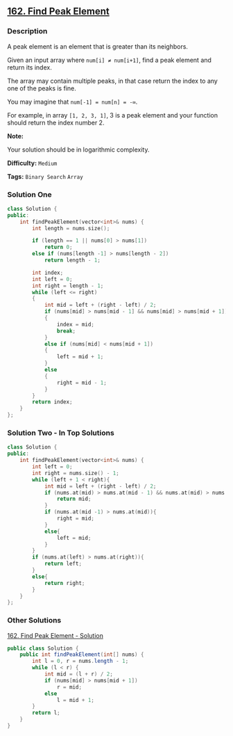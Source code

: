## [162. Find Peak Element](https://leetcode.com/problems/find-peak-element/description/)

### Description

A peak element is an element that is greater than its neighbors.

Given an input array where `num[i] ≠ num[i+1]`, find a peak element and return its index.

The array may contain multiple peaks, in that case return the index to any one of the peaks is fine.

You may imagine that `num[-1] = num[n] = -∞`.

For example, in array `[1, 2, 3, 1]`, 3 is a peak element and your function should return the index number 2.

**Note:**

Your solution should be in logarithmic complexity.

**Difficulty:** `Medium`

**Tags:** `Binary Search` `Array`

### Solution One

```c++
class Solution {
public:
    int findPeakElement(vector<int>& nums) {
        int length = nums.size();

        if (length == 1 || nums[0] > nums[1])
            return 0;
        else if (nums[length -1] > nums[length - 2])
            return length - 1;

        int index;
        int left = 0;
        int right = length - 1;
        while (left <= right)
        {
            int mid = left + (right - left) / 2;
            if (nums[mid] > nums[mid - 1] && nums[mid] > nums[mid + 1])
            {
                index = mid;
                break;
            }
            else if (nums[mid] < nums[mid + 1])
            {
                left = mid + 1;
            }
            else
            {
                right = mid - 1;
            }
        }
        return index;
    }
};
```

### Solution Two - In Top Solutions

```c++
class Solution {
public:
    int findPeakElement(vector<int>& nums) {
        int left = 0;
        int right = nums.size() - 1;
        while (left + 1 < right){
            int mid = left + (right - left) / 2;
            if (nums.at(mid) > nums.at(mid - 1) && nums.at(mid) > nums.at(mid + 1)){
                return mid;
            }
            if (nums.at(mid -1) > nums.at(mid)){
                right = mid;
            }
            else{
                left = mid;
            }
        }
        if (nums.at(left) > nums.at(right)){
            return left;
        }
        else{
            return right;
        }
    }
};
```

### Other Solutions

[162. Find Peak Element - Solution](https://leetcode.com/problems/find-peak-element/solution/)

```java
public class Solution {
    public int findPeakElement(int[] nums) {
        int l = 0, r = nums.length - 1;
        while (l < r) {
            int mid = (l + r) / 2;
            if (nums[mid] > nums[mid + 1])
                r = mid;
            else
                l = mid + 1;
        }
        return l;
    }
}
```

